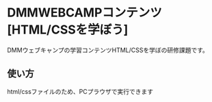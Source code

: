    # DMMWEBCAMPコンテンツ[HTML/CSSを学ぼう]     
  DMMウェブキャンプの学習コンテンツHTML/CSSを学ぼの研修課題です。  
## 使い方       
html/cssファイルのため、PCプラウザで実行できます
 
